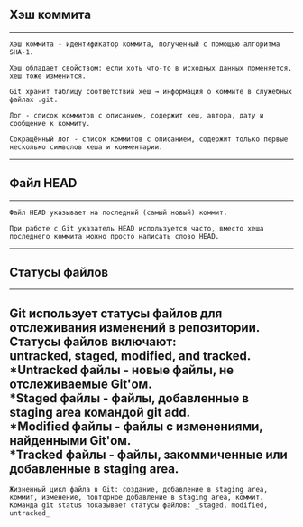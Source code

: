     

## Хэш коммита
--- 
    Хэш коммита - идентификатор коммита, полученный с помощью алгоритма SHA-1.  

    Хэш обладает свойством: если хоть что-то в исходных данных поменяется, хеш тоже изменится.  

    Git хранит таблицу соответствий хеш → информация о коммите в служебных файлах .git.  

    Лог - список коммитов с описанием, содержит хеш, автора, дату и сообщение к коммиту.  

    Сокращённый лог - список коммитов с описанием, содержит только первые несколько символов хеша и комментарии.  
---
## Файл HEAD
--- 
    Файл HEAD указывает на последний (самый новый) коммит.  

    При работе с Git указатель HEAD используется часто, вместо хеша последнего коммита можно просто написать слово HEAD.  
--- 

## Статусы файлов
--- 
 **Git** использует статусы файлов для отслеживания изменений в репозитории.  
    Статусы файлов включают:   
 __untracked,  staged, modified, and tracked.__  
    *Untracked файлы - новые файлы, не отслеживаемые Git'ом.  
    *Staged файлы - файлы, добавленные в staging area командой git add.  
    *Modified файлы - файлы с изменениями, найденными Git'ом.  
    *Tracked файлы - файлы, закоммиченные или добавленные в staging area.  
--- 
    Жизненный цикл файла в Git: создание, добавление в staging area, коммит, изменение, повторное добавление в staging area, коммит.  
    Команда git status показывает статусы файлов: _staged, modified, untracked_
